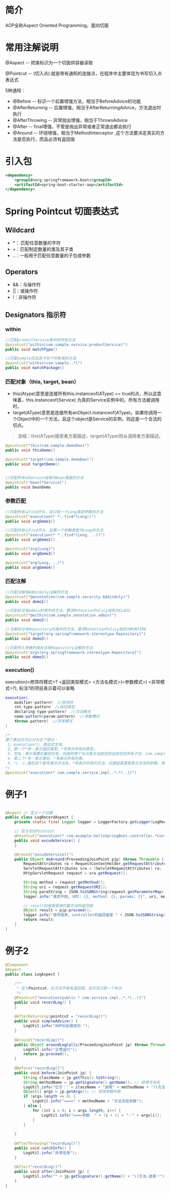 # 简介
AOP全称Aspect Oriented Programming，面向切面

# 常用注解说明
@Aspect -- 把类标识为一个切面供容器读取

@Pointcut -- (切入点):就是带有通知的连接点，在程序中主要体现为书写切入点表达式

5种通知：
- @Before -- 标识一个前置增强方法，相当于BeforeAdvice的功能
- @AfterReturning -- 后置增强，相当于AfterReturningAdvice，方法退出时执行
- @AfterThrowing -- 异常抛出增强，相当于ThrowsAdvice
- @After -- final增强，不管是抛出异常或者正常退出都会执行
- @Around -- 环绕增强，相当于MethodInterceptor ,这个方法要决定真实的方法是否执行，而且必须有返回值

# 引入包
```xml
<dependency>
    <groupId>org.springframework.boot</groupId>
    <artifactId>spring-boot-starter-aop</artifactId>
</dependency>
```
# Spring Pointcut 切面表达式
## Wildcard
- *： 匹配任意数量的字符
- +：匹配制定数量的类及其子类
- ..：一般用于匹配任意数量的子包或参数
## Operators
- &&：与操作符
- ||：或操作符
- !：非操作符

## Designators 指示符
### within
```java
//匹配productService类中的所有方法
@pointcut("within(com.sample.service.productService)")
public void matchType()

//匹配sample包及其子包下所有类的方法
@pointcut("within(com.sample..*)")
public void matchPackage()
```
### 匹配对象（this, target, bean）
- this(Atype)意思是连接所有this.instanceof(AType) == true的点，所以这意味着，this.instanceof(Service) 为真的Service实例中的，所有方法被调用时。
- target(AType)意思是连接所有anObject.instanceof(AType)。如果你调用一个Object中的一个方法，且这个object是Service的实例，则这是一个合法的切点。
>总结：this(AType)接受者方面描述，target(AType)则从调用者方面描述。

```java
@pointcut("this(com.sample.demoDao)")
public void thisDemo()

@pointcut("target(com.sample.demoDao)")
public void targetDemo()


//匹配所有以Service结尾的bean里面的方法
@pointcut("bean(*Service)")
public void beanDemo
```
### 参数匹配
```java
//匹配所有以find开头，且只有一个Long类型参数的方法
@pointcut("execution(* *..find*(Long))")
public void argDemo1()

//匹配所有以find开头，且第一个参数类型为Long的方法
@pointcut("execution(* *..find*(Long, ..))")
public void argDemo2()

@pointcut("arg(Long)")
public void argDemo3()

@pointcut("arg(Long, ..)")
public void argDemo4()

```
### 匹配注解
```java
//匹配注解有AdminOnly注解的方法
@pointcut("@annotation(com.sample.security.AdminOnly)")
public void demo1()

//匹配标注有admin的类中的方法，要求RetentionPolicy级别为CLASS
@pointcut("@within(com.sample.annotation.admin)")
public void demo2()

//注解标注有Repository的类中的方法，要求RetentionPolicy级别为RUNTIME
@pointcut("target(org.springframework.stereotype.Repository)")
public void demo3()

//匹配传入参数的类标注有Repository注解的方法
@pointcut("args(org.springframework.stereotype.Repository)")
public void demo3()
```

### execution()
execution(<修饰符模式>? <返回类型模式> <方法名模式>(<参数模式>) <异常模式>?),
标注?的项目表示着可以省略

```java
execution(
    modifier-pattern?  //修饰符
    ret-type-pattern  //返回类型
    declaring-type-pattern?  //方法模式
    name-pattern(param-pattern)  //参数模式
    throws-pattern?  //异常模式
)

/*
整个表达式可以分为五个部分：
 1、execution(): 表达式主体。
 2、第一个*号：表示返回类型，*号表示所有的类型。
 3、包名：表示需要拦截的包名，后面的两个句点表示当前包和当前包的所有子包，com.sample.service.impl包、子孙包下所有类的方法。
 4、第二个*号：表示类名，*号表示所有的类。
 5、*(..):最后这个星号表示方法名，*号表示所有的方法，后面括弧里面表示方法的参数，两个句点表示任何参数。
*/
@pointcut("execution(* com.sample.service.impl..*.*(..))")
```


# 例子1
```java

@Aspect // 定义一个切面
public class LogRecordAspect {
    private static final Logger logger = LoggerFactory.getLogger(LogRecordAspect.class);

    // 定义切点Pointcut
    @Pointcut("execution(* com.example.helloSpringBoot.controller.*Controller.*(..))")
    public void excudeService() {
    }

    @Around("excudeService()")
    public Object doAround(ProceedingJoinPoint pjp) throws Throwable {
        RequestAttributes ra = RequestContextHolder.getRequestAttributes();
        ServletRequestAttributes sra = (ServletRequestAttributes) ra;
        HttpServletRequest request = sra.getRequest();

        String method = request.getMethod();
        String uri = request.getRequestURI();
        String paraString = JSON.toJSONString(request.getParameterMap());        
        logger.info("请求开始, URI: {}, method: {}, params: {}", uri, method, paraString);

        // result的值就是被拦截方法的返回值
        Object result = pjp.proceed();
        logger.info("请求结束，controller的返回值是 " + JSON.toJSONString(result));
        return result;
    }
}
```

# 例子2
```java
@Component  
@Aspect  
public class LogAspect {  
  
    /** 
     * 定义Pointcut，此方法不能有返回值，该方法只是一个标示 
     */  
    @Pointcut("execution(public * com.service.impl..*.*(..))")  
    public void recordLog() {  
    }  
  
    @AfterReturning(pointcut = "recordLog()")  
    public void simpleAdvice() {  
        LogUtil.info("AOP后处理成功 ");  
    }  
  
    @Around("recordLog()")  
    public Object aroundLogCalls(ProceedingJoinPoint jp) throws Throwable {  
        LogUtil.info("正常运行");  
        return jp.proceed();  
    }  
  
    @Before("recordLog()")  
    public void before(JoinPoint jp) {  
        String className = jp.getThis().toString();  
        String methodName = jp.getSignature().getName(); // 获得方法名  
        LogUtil.info("位于：" + className + "调用" + methodName + "()方法-开始！");  
        Object[] args = jp.getArgs(); // 获得参数列表  
        if (args.length <= 0) {  
            LogUtil.info("====" + methodName + "方法没有参数");  
        } else {  
            for (int i = 0; i < args.length; i++) {  
                LogUtil.info("====参数  " + (i + 1) + "：" + args[i]);  
            }  
        } 
        
    }  
  
    @AfterThrowing("recordLog()")  
    public void catchInfo() {  
        LogUtil.info("异常信息");  
    }  
  
    @After("recordLog()")  
    public void after(JoinPoint jp) {  
        LogUtil.info("" + jp.getSignature().getName() + "()方法-结束！");         
    }  
}  
```

